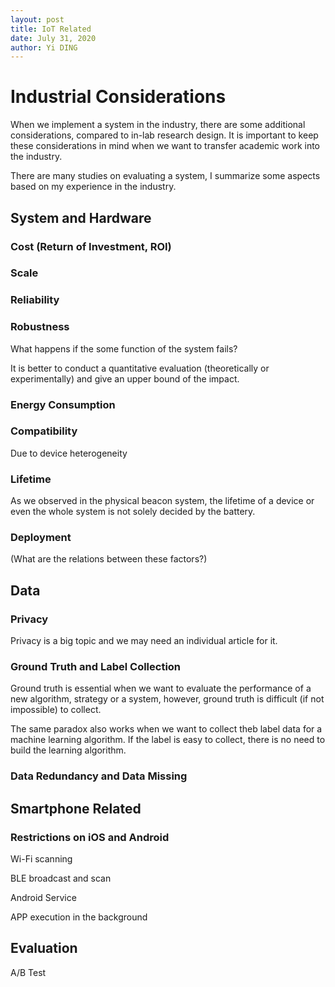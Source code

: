 ```yaml
---
layout: post
title: IoT Related 
date: July 31, 2020
author: Yi DING
---
```


# Industrial Considerations

When we implement a system in the industry, there are some additional considerations, compared to in-lab research design. It is important to keep these considerations in mind when we want to transfer academic work into the industry.

There are many studies on evaluating a system, I summarize some aspects based on my experience in the industry.

## System and Hardware 

### Cost (Return of Investment, ROI)

### Scale

### Reliability

### Robustness

What happens if the some function of the system fails? 

It is better to conduct a quantitative evaluation (theoretically or experimentally) and give an upper bound of the impact.

### Energy Consumption

### Compatibility

Due to device heterogeneity

### Lifetime

As we observed in the physical beacon system, the lifetime of a device or even the whole system is not solely decided by the battery.

### Deployment



(What are the relations between these factors?)



## Data

### Privacy

Privacy is a big topic and we may need an individual article for it.

### Ground Truth and Label Collection

Ground truth is essential when we want to evaluate the performance of a new algorithm, strategy or a system, however, ground truth is difficult (if not impossible) to collect.

The same paradox also works when we want to collect theb label data for a machine learning algorithm. If the label is easy to collect, there is no need to build the learning algorithm.

### Data Redundancy and Data Missing



## Smartphone Related

### Restrictions on iOS and Android

Wi-Fi scanning

BLE broadcast and scan

Android Service

APP execution in the background



## Evaluation

A/B Test